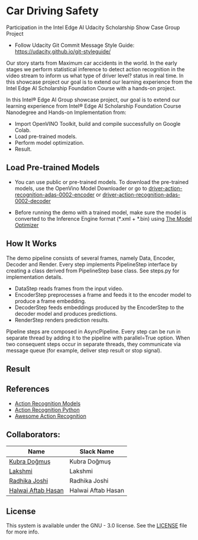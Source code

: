 # Car Driving Safety 

Participation in the Intel Edge AI Udacity Scholarship Show Case Group Project  
* Follow Udacity Git Commit Message Style Guide: https://udacity.github.io/git-styleguide/     

Our story starts from Maximum car accidents in the world.  In the early stages we perform statistical inference to detect action recognition in the video stream to inform us what type of driver level? status in real time. In this showcase project our goal is to extend our learning experience from the Intel Edge AI Scholarship Foundation Course with a hands-on project.   

In this Intel® Edge AI Group showcase project, our goal is to extend our learning experience from Intel® Edge AI Scholarship Foundation Course Nanodegree and Hands-on Implementation from:    
* Import OpenVINO Toolkit, build and compile successfully on Google Colab.  
* Load pre-trained models.  
* Perform model optimization.   
* Result.

## Load Pre-trained Models   

*  You can use public or pre-trained models. To download the pre-trained models, use the OpenVino Model Downloader or go to [driver-action-recognition-adas-0002-encoder](https://docs.openvinotoolkit.org/latest/_models_intel_driver_action_recognition_adas_0002_encoder_description_driver_action_recognition_adas_0002_encoder.html) or [driver-action-recognition-adas-0002-decoder](https://docs.openvinotoolkit.org/latest/_models_intel_driver_action_recognition_adas_0002_decoder_description_driver_action_recognition_adas_0002_decoder.html)

* Before running the demo with a trained model, make sure the model is converted to the Inference Engine format (*.xml + *.bin) using [The Model Optimizer](https://docs.openvinotoolkit.org/latest/_docs_MO_DG_Deep_Learning_Model_Optimizer_DevGuide.html)

## How It Works

The demo pipeline consists of several frames, namely Data, Encoder, Decoder and Render. Every step implements PipelineStep interface by creating a class derived from PipelineStep base class. See steps.py for implementation details.

* DataStep reads frames from the input video.
* EncoderStep preprocesses a frame and feeds it to the encoder model to produce a frame embedding.
* DecoderStep feeds embeddings produced by the EncoderStep to the decoder model and produces predictions.
* RenderStep renders prediction results.

Pipeline steps are composed in AsyncPipeline. Every step can be run in separate thread by adding it to the pipeline with parallel=True option. When two consequent steps occur in separate threads, they communicate via message queue (for example, deliver step result or stop signal).

## Result



## References

* [Action Recognition Models](https://docs.openvinotoolkit.org/latest/usergroup11.html)
* [Action Recognition Python](https://docs.openvinotoolkit.org/2019_R1/_inference_engine_ie_bridges_python_sample_action_recognition_README.html)
* [Awesome Action Recognition](https://github.com/jinwchoi/awesome-action-recognition)

## Collaborators:  

| Name | Slack Name |
| ------------------------- | ------------------------- |
| [Kubra Doğmuş](https://github.com/kubradogmus) | Kubra Doğmuş | 
| [Lakshmi](https://github.com/) | Lakshmi |
| [Radhika Joshi](https://github.com/) | Radhika Joshi |
| [Halwai Aftab Hasan](https://github.com/) | Halwai Aftab Hasan |



## License
This system is available under the GNU - 3.0 license. See the [LICENSE](https://github.com/ahkhalwai/action_recognition_adas/blob/master/LICENSE) file for more info.

